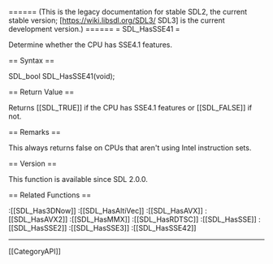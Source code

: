 ====== (This is the legacy documentation for stable SDL2, the current stable version; [https://wiki.libsdl.org/SDL3/ SDL3] is the current development version.) ======
= SDL_HasSSE41 =

Determine whether the CPU has SSE4.1 features.

== Syntax ==

<syntaxhighlight lang='c'>
SDL_bool SDL_HasSSE41(void);
</syntaxhighlight>

== Return Value ==

Returns [[SDL_TRUE]] if the CPU has SSE4.1 features or [[SDL_FALSE]] if
not.

== Remarks ==

This always returns false on CPUs that aren't using Intel instruction sets.

== Version ==

This function is available since SDL 2.0.0.

== Related Functions ==

:[[SDL_Has3DNow]]
:[[SDL_HasAltiVec]]
:[[SDL_HasAVX]]
:[[SDL_HasAVX2]]
:[[SDL_HasMMX]]
:[[SDL_HasRDTSC]]
:[[SDL_HasSSE]]
:[[SDL_HasSSE2]]
:[[SDL_HasSSE3]]
:[[SDL_HasSSE42]]

----
[[CategoryAPI]]



